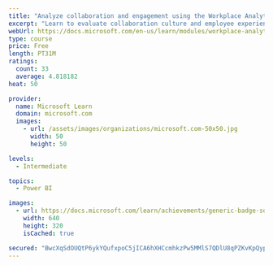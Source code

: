 ```yaml
---
title: "Analyze collaboration and engagement using the Workplace Analytics Ways of working assessment dashboard"
excerpt: "Learn to evaluate collaboration culture and employee experience with a Power BI template using Workplace Analytics data."
webUrl: https://docs.microsoft.com/en-us/learn/modules/workplace-analytics-ways-working/
type: course
price: Free
length: PT31M
ratings:
  count: 33
  average: 4.818182
heat: 50

provider:
  name: Microsoft Learn
  domain: microsoft.com
  images:
    - url: /assets/images/organizations/microsoft.com-50x50.jpg
      width: 50
      height: 50

levels:
  - Intermediate

topics:
  - Power BI

images:
  - url: https://docs.microsoft.com/learn/achievements/generic-badge-social.png
    width: 640
    height: 320
    isCached: true

secured: "BwcXqSdOUQtP6ykYQufxpoC5jICA6hXHCcmhkzPw5MMlS7QDlU8qPZKvKpQypFl5amo5fzodwJx2yBFVQ8jpD7IJRdyxrymIGZNu51P+g5oooqUxj2gKLPOCVC9UkRReMeqKnPLJl5f5rDHeWWhs8OP15jjDSvk94RTBnBLcTIJHT1oK032qOJ57U8L99FxHXmS+8Q4aameWZgm9k+TqvkFeSGdfxEMKwDvDBd1whP1vh1n5OeLf36vScQRNIPTKKHGMJ/sybiJRDtqlQy5nS23CAq2EilWA2i3i25+7+SCdFg8z0+pZTr6glCozjxiK2s4ynPx9FKGQ6Vp9Er90+e+sajlYpqoKxEcOe58cx4eA5eQF2WUuC12qZsQn4nbrDpJfsqhLpLe3+hgmYmU+1KZi5eK8Y8yhWlmtcDsSN0w=;aUXrq7wgnS/t7yRgF4+X1A=="
---
```


